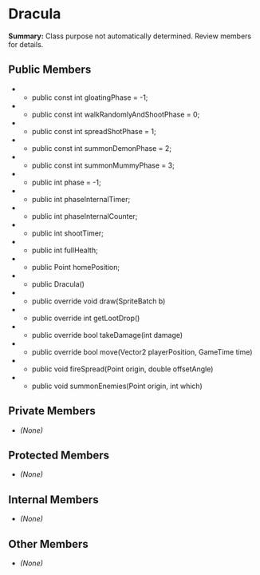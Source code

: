 # Dracula

**Summary:** Class purpose not automatically determined. Review members for details.

## Public Members
- - public const int gloatingPhase = -1;
- - public const int walkRandomlyAndShootPhase = 0;
- - public const int spreadShotPhase = 1;
- - public const int summonDemonPhase = 2;
- - public const int summonMummyPhase = 3;
- - public int phase = -1;
- - public int phaseInternalTimer;
- - public int phaseInternalCounter;
- - public int shootTimer;
- - public int fullHealth;
- - public Point homePosition;
- - public Dracula()
- - public override void draw(SpriteBatch b)
- - public override int getLootDrop()
- - public override bool takeDamage(int damage)
- - public override bool move(Vector2 playerPosition, GameTime time)
- - public void fireSpread(Point origin, double offsetAngle)
- - public void summonEnemies(Point origin, int which)

## Private Members
- *(None)*

## Protected Members
- *(None)*

## Internal Members
- *(None)*

## Other Members
- *(None)*
